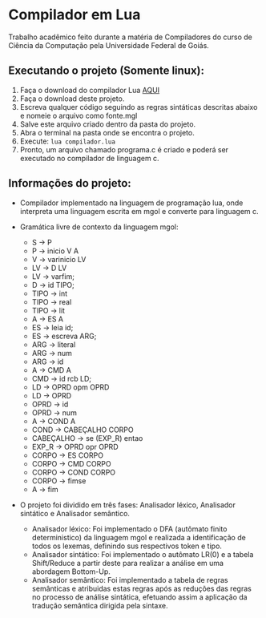 # Compilador em Lua
Trabalho acadêmico feito durante a matéria de Compiladores do curso de Ciência da Computação pela Universidade Federal de Goiás.

## Executando o projeto (Somente linux):

1. Faça o download do compilador Lua [AQUI](https://www.lua.org/download.html)
2. Faça o download deste projeto.
3. Escreva qualquer código seguindo as regras sintáticas descritas abaixo e nomeie o arquivo como fonte.mgl
4. Salve este arquivo criado dentro da pasta do projeto.
5. Abra o terminal na pasta onde se encontra o projeto.
6. Execute: `lua compilador.lua`
7. Pronto, um arquivo chamado programa.c é criado e poderá ser executado no compilador de linguagem c.


## Informações do projeto:

* Compilador implementado na linguagem de programação lua, onde interpreta uma linguagem escrita em mgol e converte para linguagem c.

* Gramática livre de contexto da linguagem mgol:
  * S -> P
  * P -> inicio V A
  * V -> varinicio LV
  * LV -> D LV
  * LV -> varfim;
  * D -> id TIPO;
  * TIPO -> int
  * TIPO -> real
  * TIPO -> lit
  * A -> ES A
  * ES -> leia id;
  * ES -> escreva ARG;
  * ARG -> literal
  * ARG -> num
  * ARG -> id
  * A -> CMD A
  * CMD -> id rcb LD;
  * LD -> OPRD opm OPRD
  * LD -> OPRD
  * OPRD -> id
  * OPRD -> num
  * A -> COND A
  * COND -> CABEÇALHO CORPO
  * CABEÇALHO -> se (EXP_R) entao
  * EXP_R -> OPRD opr OPRD
  * CORPO -> ES CORPO
  * CORPO -> CMD CORPO
  * CORPO -> COND CORPO
  * CORPO -> fimse
  * A -> fim

* O projeto foi dividido em três fases: Analisador léxico, Analisador sintático e Analisador semântico.
  * Analisador léxico: Foi implementado o DFA (autômato finito deterministico) da linguagem mgol e realizada a identificação de todos os lexemas, definindo sus respectivos token e tipo.
  * Analisador sintático: Foi implementado o autômato LR(0) e a tabela Shift/Reduce a partir deste para realizar a análise em uma abordagem Bottom-Up.
  * Analisador semântico: Foi implementado a tabela de regras semânticas e atribuidas estas regras após as reduções das regras no processo de análise sintática, efetuando assim a aplicação da tradução semântica dirigida pela sintaxe.

